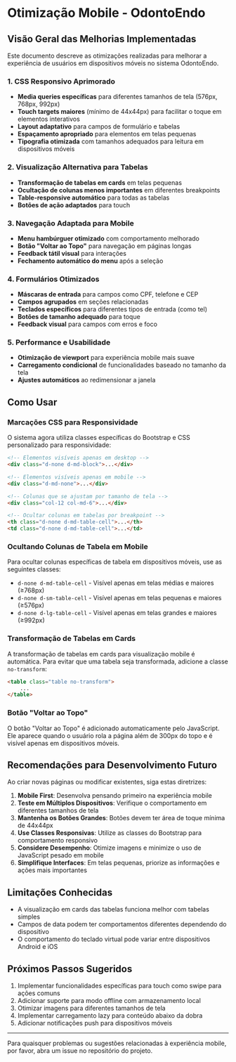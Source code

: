 # Otimização Mobile - OdontoEndo

## Visão Geral das Melhorias Implementadas

Este documento descreve as otimizações realizadas para melhorar a experiência de usuários em dispositivos móveis no sistema OdontoEndo.

### 1. CSS Responsivo Aprimorado

- **Media queries específicas** para diferentes tamanhos de tela (576px, 768px, 992px)
- **Touch targets maiores** (mínimo de 44x44px) para facilitar o toque em elementos interativos
- **Layout adaptativo** para campos de formulário e tabelas
- **Espaçamento apropriado** para elementos em telas pequenas
- **Tipografia otimizada** com tamanhos adequados para leitura em dispositivos móveis

### 2. Visualização Alternativa para Tabelas

- **Transformação de tabelas em cards** em telas pequenas
- **Ocultação de colunas menos importantes** em diferentes breakpoints
- **Table-responsive automático** para todas as tabelas
- **Botões de ação adaptados** para touch

### 3. Navegação Adaptada para Mobile

- **Menu hambúrguer otimizado** com comportamento melhorado
- **Botão "Voltar ao Topo"** para navegação em páginas longas
- **Feedback tátil visual** para interações
- **Fechamento automático do menu** após a seleção

### 4. Formulários Otimizados

- **Máscaras de entrada** para campos como CPF, telefone e CEP
- **Campos agrupados** em seções relacionadas
- **Teclados específicos** para diferentes tipos de entrada (como tel)
- **Botões de tamanho adequado** para toque
- **Feedback visual** para campos com erros e foco

### 5. Performance e Usabilidade

- **Otimização de viewport** para experiência mobile mais suave
- **Carregamento condicional** de funcionalidades baseado no tamanho da tela
- **Ajustes automáticos** ao redimensionar a janela

## Como Usar

### Marcações CSS para Responsividade

O sistema agora utiliza classes específicas do Bootstrap e CSS personalizado para responsividade:

```html
<!-- Elementos visíveis apenas em desktop -->
<div class="d-none d-md-block">...</div>

<!-- Elementos visíveis apenas em mobile -->
<div class="d-md-none">...</div>

<!-- Colunas que se ajustam por tamanho de tela -->
<div class="col-12 col-md-6">...</div>

<!-- Ocultar colunas em tabelas por breakpoint -->
<th class="d-none d-md-table-cell">...</th>
<td class="d-none d-md-table-cell">...</td>
```

### Ocultando Colunas de Tabela em Mobile

Para ocultar colunas específicas de tabela em dispositivos móveis, use as seguintes classes:

- `d-none d-md-table-cell` - Visível apenas em telas médias e maiores (≥768px)
- `d-none d-sm-table-cell` - Visível apenas em telas pequenas e maiores (≥576px)
- `d-none d-lg-table-cell` - Visível apenas em telas grandes e maiores (≥992px)

### Transformação de Tabelas em Cards

A transformação de tabelas em cards para visualização mobile é automática. Para evitar que uma tabela seja transformada, adicione a classe `no-transform`:

```html
<table class="table no-transform">
    ...
</table>
```

### Botão "Voltar ao Topo"

O botão "Voltar ao Topo" é adicionado automaticamente pelo JavaScript. Ele aparece quando o usuário rola a página além de 300px do topo e é visível apenas em dispositivos móveis.

## Recomendações para Desenvolvimento Futuro

Ao criar novas páginas ou modificar existentes, siga estas diretrizes:

1. **Mobile First**: Desenvolva pensando primeiro na experiência mobile
2. **Teste em Múltiplos Dispositivos**: Verifique o comportamento em diferentes tamanhos de tela
3. **Mantenha os Botões Grandes**: Botões devem ter área de toque mínima de 44x44px
4. **Use Classes Responsivas**: Utilize as classes do Bootstrap para comportamento responsivo
5. **Considere Desempenho**: Otimize imagens e minimize o uso de JavaScript pesado em mobile
6. **Simplifique Interfaces**: Em telas pequenas, priorize as informações e ações mais importantes

## Limitações Conhecidas

- A visualização em cards das tabelas funciona melhor com tabelas simples
- Campos de data podem ter comportamentos diferentes dependendo do dispositivo
- O comportamento do teclado virtual pode variar entre dispositivos Android e iOS

## Próximos Passos Sugeridos

1. Implementar funcionalidades específicas para touch como swipe para ações comuns
2. Adicionar suporte para modo offline com armazenamento local
3. Otimizar imagens para diferentes tamanhos de tela
4. Implementar carregamento lazy para conteúdo abaixo da dobra
5. Adicionar notificações push para dispositivos móveis

---

Para quaisquer problemas ou sugestões relacionadas à experiência mobile, por favor, abra um issue no repositório do projeto. 